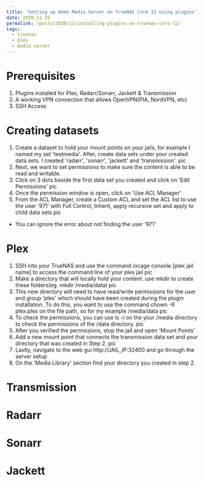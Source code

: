 ```yaml
---
title: 'Setting up Home Media Server on TrueNAS Core 12 using plugins'
date: 2020-11-25
permalink: /posts/2020/11/installing-plugins-on-truenas-core-12/
tags:
  - truenas
  - plex
  - media server
---
```



Prerequisites
======
1. Plugins installed for Plex, Radarr/Sonarr, Jackett & Transmission
2. A working VPN connection that allows OpenVPN(PIA, NordVPN, etc)
3. SSH Access


Creating datasets 
======
1. Create a dataset to hold your mount points on your jails, for example I named my set 'testmedia'. After, create data sets under your created data sets. I created 'radarr', 'sonarr', 'jackett' and 'transmission'. 
pic
2. Next, we want to set permissions to make sure the content is able to be read and writable. 
3. Click on 3 dots beside the first data set you created and click on 'Edit Permissions' 
pic
4. Once the permission window is open, click on 'Use ACL Manager' 
5. From the ACL Manager, create a Custom ACL and set the ACL list to use the user '971' with Full Control, Inherit, apply recursive set and apply to child data sets
pic
* You can ignore the error about not finding the user '971' 

Plex 
======
1. SSH into your TrueNAS and use the command iocage console [plex jail name] to access the command line of your plex jail
pic
2. Make a directory that will locally hold your content. use mkdir to create these folders(eg. mkdir /media/data)
pic
3. This new directory will need to have read/write permissions for the user and group 'plex' which should have been created during the plugin installation. 
To do this, you want to use the command chown -R plex:plex on the file path, so for my example /media/data
pic
4. To check the permissions, you can use ls -l on the your /media directory to check the permissions of the /data directory. 
pic
5. After you verified the permissions, stop the jail and open 'Mount Points' 
6. Add a new mount point that connects the transmission data set and your directory that was created in Step 2. 
pic
9. Lastly, navigate to the web gui http://JAIL_IP:32400 and go through the server setup
10. On the 'Media Library' section find your directory you created in step 2.

Transmission 
======


Radarr
======

Sonarr
======


Jackett 
======




